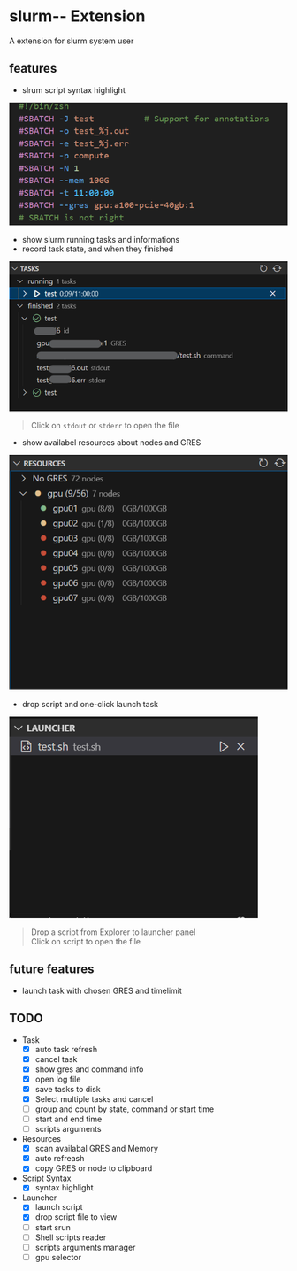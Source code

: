 # slurm-- Extension

A extension for slurm system user

## features

- slrum script syntax highlight

![highlight](assets/pics/highlight.png)

- show slurm running tasks and informations
- record task state, and when they finished

![task](assets/pics/task.png)

> Click on `stdout` or `stderr` to open the file

- show availabel resources about nodes and GRES

![resource](assets/pics/resource.png)

- drop script and one-click launch task

![launcher](assets/pics/launcher.png)

> Drop a script from Explorer to launcher panel  
> Click on script to open the file

## future features

- launch task with chosen GRES and timelimit

## TODO

- Task
  - [X] auto task refresh
  - [X] cancel task
  - [X] show gres and command info
  - [X] open log file
  - [X] save tasks to disk
  - [X] Select multiple tasks and cancel
  - [ ] group and count by state, command or start time
  - [ ] start and end time
  - [ ] scripts arguments
- Resources
  - [X] scan availabal GRES and Memory
  - [X] auto refreash
  - [X] copy GRES or node to clipboard
- Script Syntax
  - [X] syntax highlight
- Launcher
  - [X] launch script
  - [X] drop script file to view
  - [ ] start srun
  - [ ] Shell scripts reader
  - [ ] scripts arguments manager
  - [ ] gpu selector
